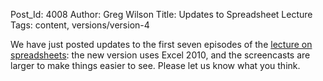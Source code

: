 Post_Id: 4008
Author: Greg Wilson
Title: Updates to Spreadsheet Lecture
Tags: content, versions/version-4

<p>We have just posted updates to the first seven episodes of the <a href="/4_0/spreadsheets/index.html">lecture on spreadsheets</a>: the new version uses Excel 2010, and the screencasts are larger to make things easier to see.  Please let us know what you think.</p>
